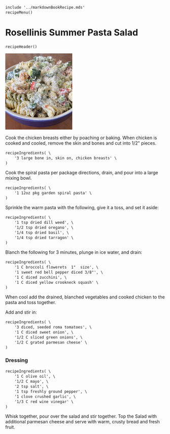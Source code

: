 ~~~ markdown-script
include '../markdownBookRecipe.mds'
recipeMenu()
~~~

# Rosellinis Summer Pasta Salad

~~~ markdown-script
recipeHeader()
~~~

![Rosellinis Summer Pasta Salad](../images/RosellinisSummerPastaSalad.jpg "Rosellinis Summer Pasta Salad")

Cook the chicken breasts either by poaching or baking. When chicken is cooked and cooled, remove the
skin and bones and cut into 1/2" pieces.

~~~ markdown-script
recipeIngredients( \
    '3 large bone in, skin on, chicken breasts' \
)
~~~

Cook the spiral pasta per package directions, drain, and pour into a large mixing bowl.

~~~ markdown-script
recipeIngredients( \
    '1 12oz pkg garden spiral pasta' \
)
~~~

Sprinkle the warm pasta with the following, give it a toss, and set it aside:

~~~ markdown-script
recipeIngredients( \
    '1 tsp dried dill weed', \
    '1/2 tsp dried oregano', \
    '1/4 tsp dried basil', \
    '1/4 tsp dried tarragon' \
)
~~~

Blanch the following for 3 minutes, plunge in ice water, and drain:

~~~ markdown-script
recipeIngredients( \
    '1 C broccoli flowerets  1"  size', \
    '1 sweet red bell pepper diced 3/8"', \
    '1 C diced zucchini', \
    '1 C diced yellow crookneck squash' \
)
~~~

When cool add the drained, blanched vegetables and cooked chicken to the pasta and toss together.

Add and stir in:

~~~ markdown-script
recipeIngredients( \
    '3 diced, seeded roma tomatoes', \
    '1 C diced sweet onion', \
    '1/2 C sliced green onions', \
    '1/2 C grated parmesan cheese' \
)
~~~


### Dressing

~~~ markdown-script
recipeIngredients( \
    '1 C olive oil', \
    '1/2 C mayo', \
    '2 tsp salt', \
    '1 tsp freshly ground pepper', \
    '1 clove crushed garlic', \
    '1/3 C red wine vinegar' \
)
~~~

Whisk together, pour over the salad and stir together. Top the Salad with additional parmesan cheese
and serve with warm, crusty bread and fresh fruit.

